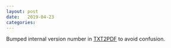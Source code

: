 ```yaml
---
layout: post
date:   2019-04-23
categories:
---
```

Bumped internal version number in <a href="rexx/txt2pdf/">TXT2PDF</a> to avoid confusion.
